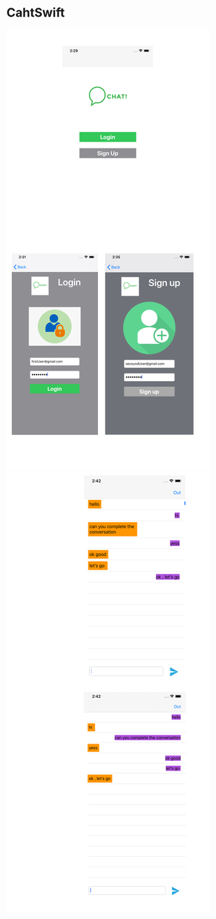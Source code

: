 # CahtSwift
![screen](https://github.com/codun2/CahtSwift/blob/main/main/main.png)
![main](https://github.com/codun2/CahtSwift/blob/main/chat/chat.png)

